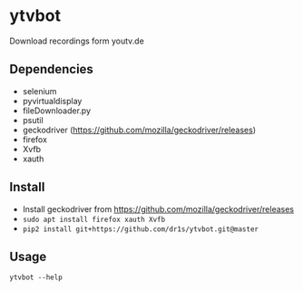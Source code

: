 # ytvbot
Download recordings form youtv.de

## Dependencies
* selenium
* pyvirtualdisplay
* fileDownloader.py
* psutil
* geckodriver (https://github.com/mozilla/geckodriver/releases)
* firefox
* Xvfb
* xauth

## Install
* Install geckodriver from https://github.com/mozilla/geckodriver/releases
* `sudo apt install firefox xauth Xvfb`
* `pip2 install git+https://github.com/dr1s/ytvbot.git@master`

## Usage
`ytvbot --help`

